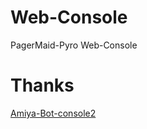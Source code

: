 # Web-Console

PagerMaid-Pyro Web-Console

# Thanks

[Amiya-Bot-console2](https://github.com/AmiyaBot/Amiya-Bot-console2)
